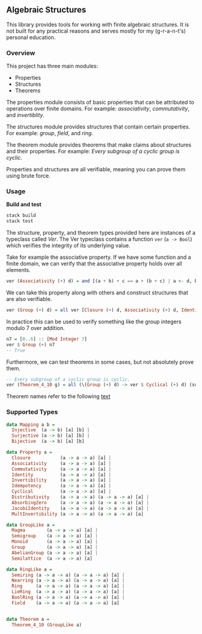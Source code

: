 ## Algebraic Structures

This library provides tools for working with finite algebraic structures. It is not built for any practical reasons and serves mostly for my (g-r-a-n-t's) personal education.

### Overview

This project has three main modules:

- Properties
- Structures
- Theorems

The properties module consists of basic properties that can be attributed to operations over finite domains. For example: *associativity*, *commutativity*, and *invertiblity*.

The structures module provides structures that contain certain properties. For example: *group*, *field*, and *ring*.

The theorem module provides theorems that make claims about structures and their properties. For example: *Every subgroup of a cyclic group is cyclic.*

Properties and structures are all verifiable, meaning you can prove them using brute force.

### Usage

**Build and test**

```sh
stack build
stack test
```

The structure, property, and theorem types provided here are instances of a typeclass called *Ver*. The Ver typeclass contains a function `ver` (`a -> Bool`) which verifies the integrity of its underlying value.

Take for example the associative property. If we have some function and a finite domain, we can verify that the associative property holds over all elements.

```haskell
ver (Associativity (+) d) = and [(a + b) + c == a + (b + c) | a <- d, b <- d, c <- d]
```

We can take this property along with others and construct structures that are also verifiable.

```haskell
ver (Group (+) d) = all ver [Closure (+) d, Associativity (+) d, Identity (+) d, Invertibility (+) d]
```

In practice this can be used to verify something like the group integers modulo 7 over addition.

```haskell
n7 = [0..6] :: [Mod Integer 7]
ver $ Group (+) n7
-- True
```

Furthermore, we can test theorems in some cases, but not absolutely prove them.

```haskell
-- Every subgroup of a cyclic group is cyclic.
ver (Theorem_4_10 g) = all (\(Group (+) d) -> ver $ Cyclical (+) d) (subgroups g)
```

Theorem names refer to the following [text](http://abstract.ups.edu/download/aata-20180801.pdf)

### Supported Types

```haskell
data Mapping a b =
  Injective  (a -> b) [a] [b] |
  Surjective (a -> b) [a] [b] |
  Bijective  (a -> b) [a] [b]

data Property a =
  Closure           (a -> a -> a) [a] |
  Associativity     (a -> a -> a) [a] |
  Commutativity     (a -> a -> a) [a] |
  Identity          (a -> a -> a) [a] |
  Invertibility     (a -> a -> a) [a] |
  Idempotency       (a -> a -> a) [a] |
  Cyclical          (a -> a -> a) [a] |
  Distributivity    (a -> a -> a) (a -> a -> a) [a] |
  AbsorbingZero     (a -> a -> a) (a -> a -> a) [a] |
  JacobiIdentity    (a -> a -> a) (a -> a -> a) [a] |
  MultInvertibility (a -> a -> a) (a -> a -> a) [a]

data GroupLike a =
  Magma        (a -> a -> a) [a] |
  Semigroup    (a -> a -> a) [a] |
  Monoid       (a -> a -> a) [a] |
  Group        (a -> a -> a) [a] |
  AbelianGroup (a -> a -> a) [a] |
  Semilattice  (a -> a -> a) [a]

data RingLike a =
  Semiring (a -> a -> a) (a -> a -> a) [a] |
  Nearring (a -> a -> a) (a -> a -> a) [a] |
  Ring     (a -> a -> a) (a -> a -> a) [a] |
  LieRing  (a -> a -> a) (a -> a -> a) [a] |
  BoolRing (a -> a -> a) (a -> a -> a) [a] |
  Field    (a -> a -> a) (a -> a -> a) [a]


data Theorem a =
  Theorem_4_10 (GroupLike a)
```

